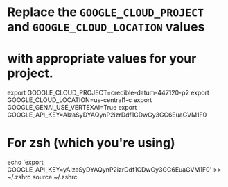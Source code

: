 # Replace the `GOOGLE_CLOUD_PROJECT` and `GOOGLE_CLOUD_LOCATION` values
# with appropriate values for your project.
export GOOGLE_CLOUD_PROJECT=credible-datum-447120-p2
export GOOGLE_CLOUD_LOCATION=us-central1-c
export GOOGLE_GENAI_USE_VERTEXAI=True
export GOOGLE_API_KEY=AIzaSyDYAQynP2izrDdf1CDwGy3GC6EuaGVM1F0


# For zsh (which you're using)
echo 'export GOOGLE_API_KEY=yAIzaSyDYAQynP2izrDdf1CDwGy3GC6EuaGVM1F0' >> ~/.zshrc
source ~/.zshrc